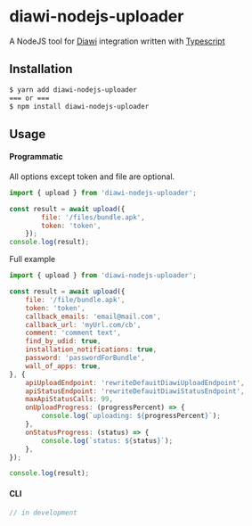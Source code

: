 # diawi-nodejs-uploader

A NodeJS tool for [Diawi](https://www.diawi.com/) integration written with [Typescript](https://www.typescriptlang.org/)
## Installation

```sh
$ yarn add diawi-nodejs-uploader
=== or ===
$ npm install diawi-nodejs-uploader
```

## Usage

#### Programmatic

All options except token and file are optional.

```js
import { upload } from 'diawi-nodejs-uploader';

const result = await upload({
        file: '/files/bundle.apk',
        token: 'token',
    });
console.log(result);
```

Full example

```js
import { upload } from 'diawi-nodejs-uploader';

const result = await upload({
    file: '/file/bundle.apk',
    token: 'token',
    callback_emails: 'email@mail.com',
    callback_url: 'myUrl.com/cb',
    comment: 'comment text',
    find_by_udid: true,
    installation_notifications: true,
    password: 'passwordForBundle',
    wall_of_apps: true,
}, {
    apiUploadEndpoint: 'rewriteDefauitDiawiUploadEndpoint',
    apiStatusEndpoint: 'rewriteDefauitDiawiStatusEndpoint',
    maxApiStatusCalls: 99,
    onUploadProgress: (progressPercent) => {
        console.log(`uploading: ${progressPercent}`);
    },
    onStatusProgress: (status) => {
        console.log(`status: ${status}`);
    },
});

console.log(result);
```




#### CLI

```js
// in development
```
